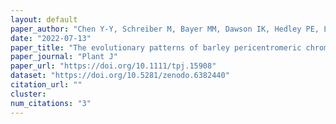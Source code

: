 ```yaml
---
layout: default
paper_author: "Chen Y-Y, Schreiber M, Bayer MM, Dawson IK, Hedley PE, Lei L, Akhunov A, Liu C, Smith KP, Muehlbauer GJ, Steffenson BJ, Morrell PL, Waugh R, Russell JR"
date: "2022-07-13"
paper_title: "The evolutionary patterns of barley pericentromeric chromosome regions, as shaped by linkage disequilibrium and domestication"
paper_journal: "Plant J"
paper_url: "https://doi.org/10.1111/tpj.15908"
dataset: "https://doi.org/10.5281/zenodo.6382440"
citation_url: ""
cluster:
num_citations: "3"
---
```

